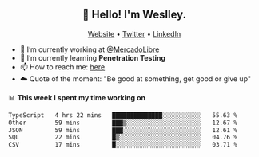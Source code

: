 <h2 align="center">👋 Hello! I'm Weslley.</h2>
<p align="center">
  <a href="http://weslleyneri.com.br">Website</a> •
  <a href="https://twitter.com/Weslley_Neri">Twitter</a> •
  <a href="https://www.linkedin.com/in/weslley-neri-3658908b">LinkedIn</a>
</p>


- 🔭 I’m currently working at [@MercadoLibre](https://github.com/mercadolibre)
- 🌱 I’m currently learning **Penetration Testing**
- 📫 How to reach me: [here](mailto:weslley39@gmail.com)
- ☁️ Quote of the moment: "Be good at something, get good or give up"

📊 **This week I spent my time working on**
<!--START_SECTION:waka-->

```txt
TypeScript   4 hrs 22 mins   ██████████████░░░░░░░░░░░   55.63 %
Other        59 mins         ███▒░░░░░░░░░░░░░░░░░░░░░   12.67 %
JSON         59 mins         ███░░░░░░░░░░░░░░░░░░░░░░   12.61 %
SQL          22 mins         █▒░░░░░░░░░░░░░░░░░░░░░░░   04.76 %
CSV          17 mins         █░░░░░░░░░░░░░░░░░░░░░░░░   03.71 %
```

<!--END_SECTION:waka-->

<!-- Inspired by https://github.com/gruselhaus/gruselhaus -->
